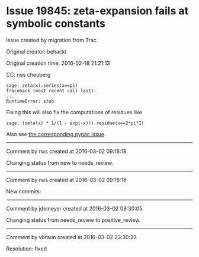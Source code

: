 # Issue 19845: zeta-expansion fails at symbolic constants

Issue created by migration from Trac.

Original creator: behackl

Original creation time: 2016-02-18 21:21:13

CC:  rws cheuberg


```
sage: zeta(x).series(x==pi)
Traceback (most recent call last):
...
RuntimeError: stub
```


Fixing this will also fix the computations of residues like


```
sage: (zeta(x) * 1/(1 - exp(-x))).residue(x==2*pi*I)
```


Also see [the corresponding pynac issue](https://github.com/pynac/pynac/issues/128).


---

Comment by rws created at 2016-03-02 09:18:18

Changing status from new to needs_review.


---

Comment by rws created at 2016-03-02 09:18:18

New commits:


---

Comment by jdemeyer created at 2016-03-02 09:30:05

Changing status from needs_review to positive_review.


---

Comment by vbraun created at 2016-03-02 23:30:23

Resolution: fixed
